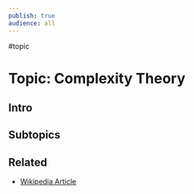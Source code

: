 ```yaml
---
publish: true
audience: all
---
```

#topic 
# Topic: Complexity Theory
## Intro 

## Subtopics


## Related
- [Wikipedia Article](https://en.wikipedia.org/wiki/Computational_complexity_theory)